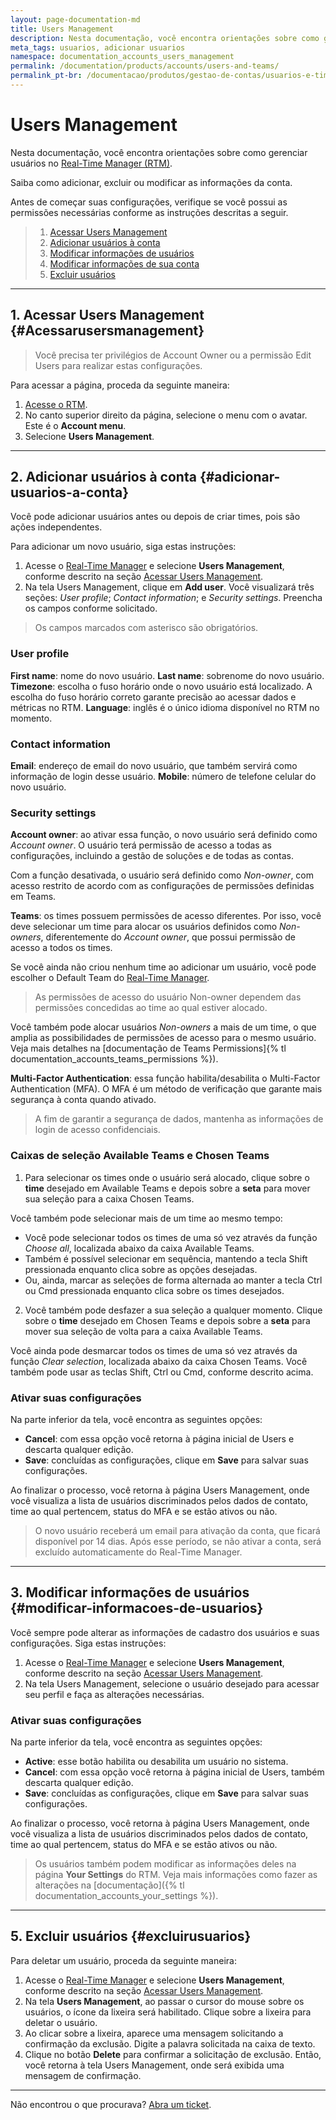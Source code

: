 ```yaml
---
layout: page-documentation-md
title: Users Management
description: Nesta documentação, você encontra orientações sobre como gerenciar usuários Real-Time Manager (RTM).
meta_tags: usuarios, adicionar usuarios
namespace: documentation_accounts_users_management
permalink: /documentation/products/accounts/users-and-teams/
permalink_pt-br: /documentacao/produtos/gestao-de-contas/usuarios-e-times/
---
```


# Users Management

Nesta documentação, você encontra orientações sobre como gerenciar usuários no [Real-Time Manager (RTM)](https://manager.azion.com/).

Saiba como adicionar, excluir ou modificar as informações da conta.  

Antes de começar suas configurações, verifique se você possui as permissões necessárias conforme as instruções descritas a seguir.

> 1. [Acessar Users Management](#Acessarusersmanagement)
> 2. [Adicionar usuários à conta](#adicionar-usuarios-a-conta)
> 3. [Modificar informações de usuários](#modificar-informacoes-de-usuarios)
> 4. [Modificar informações de sua conta](#modificarinformacoesdesuaconta)
> 5. [Excluir usuários](#excluirusuarios)

------

## 1. Acessar Users Management {#Acessarusersmanagement}

> Você precisa ter privilégios de Account Owner ou a permissão Edit Users para realizar estas configurações.

Para acessar a página, proceda da seguinte maneira:

1. [Acesse o RTM](https://manager.azion.com/).
2. No canto superior direito da página, selecione o menu com o avatar. Este é o **Account menu**.
3. Selecione **Users Management**.

---

## 2. Adicionar usuários à conta {#adicionar-usuarios-a-conta}

Você pode adicionar usuários antes ou depois de criar times, pois são ações independentes. 

Para adicionar um novo usuário, siga estas instruções:

1. Acesse o [Real-Time Manager](https://manager.azion.com/) e selecione **Users Management**, conforme descrito na seção [Acessar Users Management](#Acessarusersmanagement).
2. Na tela Users Management, clique em **Add user**. Você visualizará três seções: *User profile*; *Contact information*; e *Security settings*. Preencha os campos conforme solicitado.

> Os campos marcados com asterisco são obrigatórios.

### User profile

**First name**: nome do novo usuário.
**Last name**: sobrenome do novo usuário.
**Timezone**: escolha o fuso horário onde o novo usuário está localizado. A escolha do fuso horário correto garante precisão ao acessar dados e métricas no RTM.
**Language**: inglês é o único idioma disponível no RTM no momento.

### Contact information

**Email**: endereço de email do novo usuário, que também servirá como informação de login desse usuário.
**Mobile**: número de telefone celular do novo usuário.

### Security settings

**Account owner**: ao ativar essa função, o novo usuário será definido como *Account owner*. O usuário terá permissão de acesso a todas as configurações, incluindo a gestão de soluções e de todas as contas. 

Com a função desativada, o usuário será definido como *Non-owner*, com acesso restrito de acordo com as configurações de permissões definidas em Teams. 

**Teams**: os times possuem permissões de acesso diferentes. Por isso, você deve selecionar um time para alocar os usuários definidos como *Non-owners*, diferentemente do *Account owner*, que possui permissão de acesso a todos os times.  

Se você ainda não criou nenhum time ao adicionar um usuário, você pode escolher o Default Team do [Real-Time Manager](https://manager.azion.com/).

> As permissões de acesso do usuário Non-owner dependem das permissões concedidas ao time ao qual estiver alocado.

Você também pode alocar usuários *Non-owners* a mais de um time, o que amplia as possibilidades de permissões de acesso para o mesmo usuário. Veja mais detalhes na [documentação de Teams Permissions]{% tl documentation_accounts_teams_permissions %}). 

**Multi-Factor Authentication**: essa função habilita/desabilita o Multi-Factor Authentication (MFA). O MFA é um método de verificação que garante mais segurança à conta quando ativado.

> A fim de garantir a segurança de dados, mantenha as informações de login de acesso confidenciais.

### Caixas de seleção Available Teams e Chosen Teams

1. Para selecionar os times onde o usuário será alocado, clique sobre o **time** desejado em Available Teams e depois sobre a **seta** para mover sua seleção para a caixa Chosen Teams.  

Você também pode selecionar mais de um time ao mesmo tempo:

   - Você pode selecionar todos os times de uma só vez através da função *Choose all*, localizada abaixo da caixa Available Teams.
   - Também é possível selecionar em sequência, mantendo a tecla Shift pressionada enquanto clica sobre as opções desejadas.
   - Ou, ainda, marcar as seleções de forma alternada ao manter a tecla Ctrl ou Cmd pressionada enquanto clica sobre os times desejados.

2. Você também pode desfazer a sua seleção a qualquer momento. Clique sobre o **time** desejado em Chosen Teams e depois sobre a **seta** para mover sua seleção de volta para a caixa Available Teams. 

Você ainda pode desmarcar todos os times de uma só vez através da função *Clear selection*, localizada abaixo da caixa Chosen Teams. Você também pode usar as teclas Shift, Ctrl ou Cmd, conforme descrito acima.

### Ativar suas configurações

Na parte inferior da tela, você encontra as seguintes opções:

- **Cancel**: com essa opção você retorna à página inicial de Users e descarta qualquer edição.  
- **Save**: concluídas as configurações, clique em **Save** para salvar suas configurações.  

Ao finalizar o processo, você retorna à página Users Management, onde você visualiza a lista de usuários discriminados pelos dados de contato, time ao qual pertencem, status do MFA e se estão ativos ou não.

> O novo usuário receberá um email para ativação da conta, que ficará disponível por 14 dias. Após esse período, se não ativar a conta, será excluído automaticamente do Real-Time Manager.

---

## 3. Modificar informações de usuários {#modificar-informacoes-de-usuarios}

Você sempre pode alterar as informações de cadastro dos usuários e suas configurações. Siga estas instruções: 

1. Acesse o [Real-Time Manager](https://manager.azion.com/) e selecione **Users Management**, conforme descrito na seção [Acessar Users Management](#Acessarusersmanagement). 
2. Na tela Users Management, selecione o usuário desejado para acessar seu perfil e faça as alterações necessárias.

### Ativar suas configurações

Na parte inferior da tela, você encontra as seguintes opções:

- **Active**: esse botão habilita ou desabilita um usuário no sistema. 
- **Cancel**: com essa opção você retorna à página inicial de Users, também descarta qualquer edição.  
- **Save**: concluídas as configurações, clique em **Save** para salvar suas configurações.  

Ao finalizar o processo, você retorna à página Users Management, onde você visualiza a lista de usuários discriminados pelos dados de contato, time ao qual pertencem, status do MFA e se estão ativos ou não.

> Os usuários também podem modificar as informações deles na página **Your Settings** do RTM. Veja mais informações como fazer as alterações na [documentação]({% tl documentation_accounts_your_settings %}).

---

## 5. Excluir usuários {#excluirusuarios}

Para deletar um usuário, proceda da seguinte maneira:

1. Acesse o [Real-Time Manager](https://manager.azion.com/) e selecione **Users Management**, conforme descrito na seção [Acessar Users Management](#Acessarusersmanagement).
2. Na tela **Users Management**, ao passar o cursor do mouse sobre os usuários, o ícone da lixeira será habilitado. Clique sobre a lixeira para deletar o usuário. 
3. Ao clicar sobre a lixeira, aparece uma mensagem solicitando a confirmação da exclusão. Digite a palavra solicitada na caixa de texto.
4. Clique no botão **Delete** para confirmar a solicitação de exclusão. Então, você retorna à tela Users Management, onde será exibida uma mensagem de confirmação. 
   
---

Não encontrou o que procurava? [Abra um ticket](https://tickets.azion.com/pt-BR/support/login/).
